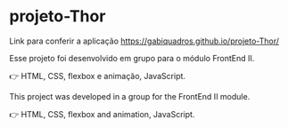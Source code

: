 # projeto-Thor

Link para conferir a aplicação https://gabiquadros.github.io/projeto-Thor/

Esse projeto foi desenvolvido em grupo para o módulo FrontEnd II.

👉 HTML, CSS, flexbox e animação, JavaScript.


This project was developed in a group for the FrontEnd II module.

👉 HTML, CSS, flexbox and animation, JavaScript.
